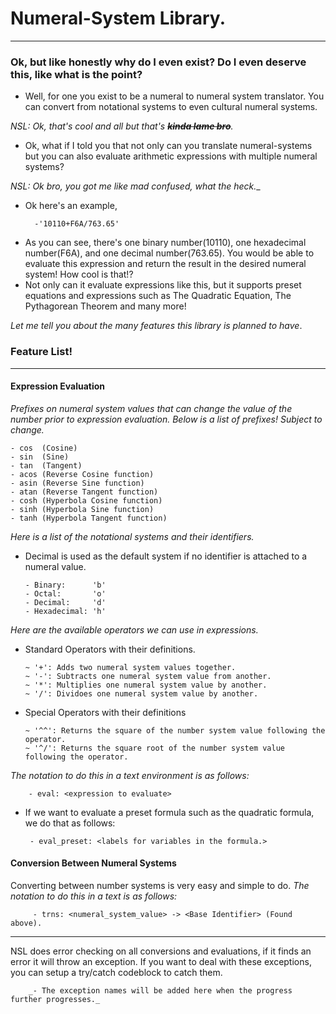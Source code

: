 # Numeral-System Library.
-----
### Ok, but like honestly why do I even exist? Do I even deserve this, like what is the point?
* Well, for one you exist to be a numeral to numeral system translator. You can convert from notational systems to even cultural numeral systems. 

_NSL: Ok, that's cool and all but that's ~~**kinda lame bro**~~._

* Ok, what if I told you that not only can you translate numeral-systems but you can also evaluate arithmetic expressions with multiple numeral systems?

_NSL: Ok bro, you got me like mad confused, what the heck.__ 

* Ok here's an example,

        -'10110+F6A/763.65'

- As you can see, there's one binary number(10110), one hexadecimal number(F6A), and one decimal number(763.65). You would be able to evaluate this expression and return the result in the desired numeral system! How cool is that!?
- Not only can it evaluate expressions like this, but it supports preset equations and expressions such as The Quadratic Equation, The Pythagorean Theorem and many more!

_Let me tell you about the many features this library is planned to have_.

### Feature List!
------
#### Expression Evaluation
_Prefixes on numeral system values that can change the value of the number prior to expression evaluation. Below is a list of prefixes! Subject to change._

    - cos  (Cosine)
    - sin  (Sine)
    - tan  (Tangent)
    - acos (Reverse Cosine function)
    - asin (Reverse Sine function)
    - atan (Reverse Tangent function)
    - cosh (Hyperbola Cosine function)
    - sinh (Hyperbola Sine function)
    - tanh (Hyperbola Tangent function)

_Here is a list of the notational systems and their identifiers._ 

* Decimal is used as the default system if no identifier is attached to a numeral value. 
        
      - Binary:      'b'
      - Octal:       'o'
      - Decimal:     'd' 
      - Hexadecimal: 'h'
    
_Here are the available operators we can use in expressions._

* Standard Operators with their definitions.

      ~ '+': Adds two numeral system values together.
      ~ '-': Subtracts one numeral system value from another.
      ~ '*': Multiplies one numeral system value by another.
      ~ '/': Dividoes one numeral system value by another.
   
* Special Operators with their definitions
         
      ~ '^^': Returns the square of the number system value following the operator. 
      ~ '^/': Returns the square root of the number system value following the operator. 
      
 _The notation to do this in a text environment is as follows:_
 
        - eval: <expression to evaluate>
 
 * If we want to evaluate a preset formula such as the quadratic formula, we do that as follows:
 
        - eval_preset: <labels for variables in the formula.>
 
#### Conversion Between Numeral Systems

Converting between number systems is very easy and simple to do.
_The notation to do this in a text is as follows:_
         
         - trns: <numeral_system_value> -> <Base Identifier> (Found above).
         
--------
  
NSL does error checking on all conversions and evaluations, if it finds an error it will throw an exception. If you want to deal with these exceptions, you
can setup a try/catch codeblock to catch them.

        _- The exception names will be added here when the progress further progresses._ 
    
        


